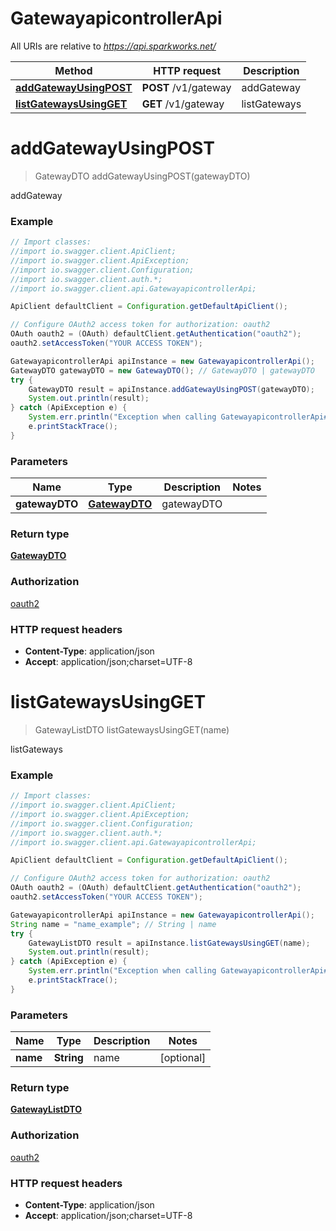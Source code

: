 # GatewayapicontrollerApi

All URIs are relative to *https://api.sparkworks.net/*

Method | HTTP request | Description
------------- | ------------- | -------------
[**addGatewayUsingPOST**](GatewayapicontrollerApi.md#addGatewayUsingPOST) | **POST** /v1/gateway | addGateway
[**listGatewaysUsingGET**](GatewayapicontrollerApi.md#listGatewaysUsingGET) | **GET** /v1/gateway | listGateways


<a name="addGatewayUsingPOST"></a>
# **addGatewayUsingPOST**
> GatewayDTO addGatewayUsingPOST(gatewayDTO)

addGateway

### Example
```java
// Import classes:
//import io.swagger.client.ApiClient;
//import io.swagger.client.ApiException;
//import io.swagger.client.Configuration;
//import io.swagger.client.auth.*;
//import io.swagger.client.api.GatewayapicontrollerApi;

ApiClient defaultClient = Configuration.getDefaultApiClient();

// Configure OAuth2 access token for authorization: oauth2
OAuth oauth2 = (OAuth) defaultClient.getAuthentication("oauth2");
oauth2.setAccessToken("YOUR ACCESS TOKEN");

GatewayapicontrollerApi apiInstance = new GatewayapicontrollerApi();
GatewayDTO gatewayDTO = new GatewayDTO(); // GatewayDTO | gatewayDTO
try {
    GatewayDTO result = apiInstance.addGatewayUsingPOST(gatewayDTO);
    System.out.println(result);
} catch (ApiException e) {
    System.err.println("Exception when calling GatewayapicontrollerApi#addGatewayUsingPOST");
    e.printStackTrace();
}
```

### Parameters

Name | Type | Description  | Notes
------------- | ------------- | ------------- | -------------
 **gatewayDTO** | [**GatewayDTO**](GatewayDTO.md)| gatewayDTO |

### Return type

[**GatewayDTO**](GatewayDTO.md)

### Authorization

[oauth2](../README.md#oauth2)

### HTTP request headers

 - **Content-Type**: application/json
 - **Accept**: application/json;charset=UTF-8

<a name="listGatewaysUsingGET"></a>
# **listGatewaysUsingGET**
> GatewayListDTO listGatewaysUsingGET(name)

listGateways

### Example
```java
// Import classes:
//import io.swagger.client.ApiClient;
//import io.swagger.client.ApiException;
//import io.swagger.client.Configuration;
//import io.swagger.client.auth.*;
//import io.swagger.client.api.GatewayapicontrollerApi;

ApiClient defaultClient = Configuration.getDefaultApiClient();

// Configure OAuth2 access token for authorization: oauth2
OAuth oauth2 = (OAuth) defaultClient.getAuthentication("oauth2");
oauth2.setAccessToken("YOUR ACCESS TOKEN");

GatewayapicontrollerApi apiInstance = new GatewayapicontrollerApi();
String name = "name_example"; // String | name
try {
    GatewayListDTO result = apiInstance.listGatewaysUsingGET(name);
    System.out.println(result);
} catch (ApiException e) {
    System.err.println("Exception when calling GatewayapicontrollerApi#listGatewaysUsingGET");
    e.printStackTrace();
}
```

### Parameters

Name | Type | Description  | Notes
------------- | ------------- | ------------- | -------------
 **name** | **String**| name | [optional]

### Return type

[**GatewayListDTO**](GatewayListDTO.md)

### Authorization

[oauth2](../README.md#oauth2)

### HTTP request headers

 - **Content-Type**: application/json
 - **Accept**: application/json;charset=UTF-8

